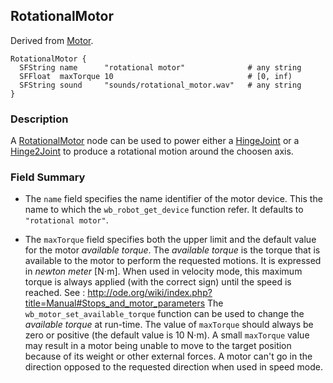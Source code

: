 ## RotationalMotor

Derived from [Motor](motor.md).

```
RotationalMotor {
  SFString name      "rotational motor"              # any string
  SFFloat  maxTorque 10                              # [0, inf)
  SFString sound     "sounds/rotational_motor.wav"   # any string
}
```

### Description

A [RotationalMotor](#rotationalmotor) node can be used to power either a [HingeJoint](hingejoint.md) or a [Hinge2Joint](hinge2joint.md) to produce a rotational motion around the choosen axis.

### Field Summary

- The `name` field specifies the name identifier of the motor device.
This the name to which the `wb_robot_get_device` function refer.
It defaults to `"rotational motor"`.

- The `maxTorque` field specifies both the upper limit and the default value for the motor *available torque*.
The *available torque* is the torque that is available to the motor to perform the requested motions.
It is expressed in *newton meter* [N⋅m].
When used in velocity mode, this maximum torque is always applied (with the correct sign) until the speed is reached. 
See : http://ode.org/wiki/index.php?title=Manual#Stops_and_motor_parameters
The `wb_motor_set_available_torque` function can be used to change the *available torque* at run-time.
The value of `maxTorque` should always be zero or positive (the default value is 10 N⋅m).
A small `maxTorque` value may result in a motor being unable to move to the target position because of its weight or other external forces.
A motor can't go in the direction opposed to the requested direction when used in speed mode.
